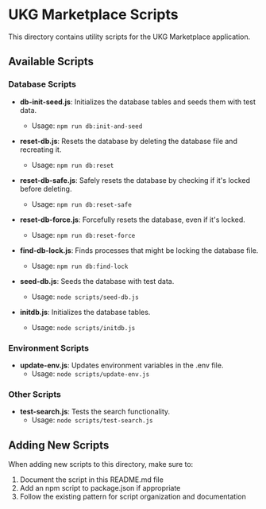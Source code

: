 # UKG Marketplace Scripts

This directory contains utility scripts for the UKG Marketplace application.

## Available Scripts

### Database Scripts

- **db-init-seed.js**: Initializes the database tables and seeds them with test data.
  - Usage: `npm run db:init-and-seed`

- **reset-db.js**: Resets the database by deleting the database file and recreating it.
  - Usage: `npm run db:reset`

- **reset-db-safe.js**: Safely resets the database by checking if it's locked before deleting.
  - Usage: `npm run db:reset-safe`

- **reset-db-force.js**: Forcefully resets the database, even if it's locked.
  - Usage: `npm run db:reset-force`

- **find-db-lock.js**: Finds processes that might be locking the database file.
  - Usage: `npm run db:find-lock`

- **seed-db.js**: Seeds the database with test data.
  - Usage: `node scripts/seed-db.js`

- **initdb.js**: Initializes the database tables.
  - Usage: `node scripts/initdb.js`

### Environment Scripts

- **update-env.js**: Updates environment variables in the .env file.
  - Usage: `node scripts/update-env.js`

### Other Scripts

- **test-search.js**: Tests the search functionality.
  - Usage: `node scripts/test-search.js`

## Adding New Scripts

When adding new scripts to this directory, make sure to:

1. Document the script in this README.md file
2. Add an npm script to package.json if appropriate
3. Follow the existing pattern for script organization and documentation 